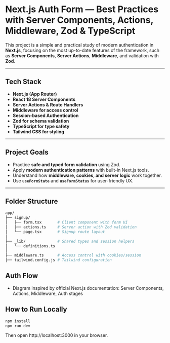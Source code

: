 # Next.js Auth Form — Best Practices with Server Components, Actions, Middleware, Zod & TypeScript

This project is a simple and practical study of modern authentication in **Next.js**, focusing on the most up-to-date features of the framework, such as **Server Components**, **Server Actions**, **Middleware**, and validation with **Zod**.

---

## Tech Stack

- **Next.js (App Router)**
- **React 18 Server Components**
- **Server Actions & Route Handlers**
- **Middleware for access control**
- **Session-based Authentication**
- **Zod for schema validation**
- **TypeScript for type safety**
- **Tailwind CSS for styling**

---

## Project Goals

- Practice **safe and typed form validation** using Zod.
- Apply **modern authentication patterns** with built-in Next.js tools.
- Understand how **middleware, cookies, and server logic** work together.
- Use **`useFormState`** and **`useFormStatus`** for user-friendly UX.

---

## Folder Structure

```bash
app/
├── signup/
│   ├── form.tsx       # Client component with form UI
│   ├── actions.ts     # Server action with Zod validation
│   └── page.tsx       # Signup route layout
│
├── _lib/              # Shared types and session helpers
│   └── definitions.ts
│
├── middleware.ts      # Access control with cookies/session
├── tailwind.config.js # Tailwind configuration

```

## Auth Flow


- Diagram inspired by official Next.js documentation: Server Components, Actions, Middleware, Auth stages

## How to Run Locally

```bash
npm install
npm run dev
```

Then open http://localhost:3000 in your browser.

